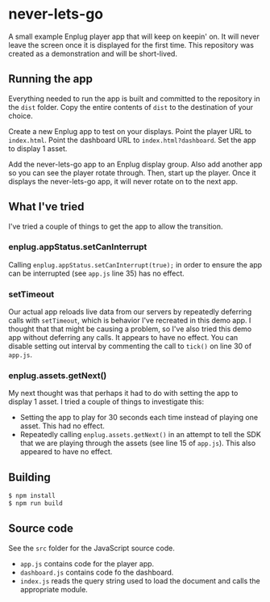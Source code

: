 # never-lets-go

A small example Enplug player app that will keep on keepin' on.  It will never leave the screen
once it is displayed for the first time.  This repository was created as a demonstration and will
be short-lived.

## Running the app

Everything needed to run the app is built and committed to the repository in the `dist` folder.
Copy the entire contents of `dist` to the destination of your choice.

Create a new Enplug app to test on your displays.  Point the player URL to `index.html`.  Point the
dashboard URL to `index.html?dashboard`.  Set the app to display 1 asset.

Add the never-lets-go app to an Enplug display group.  Also add another app so you can see the
player rotate through.  Then, start up the player.  Once it displays the never-lets-go app, it will
never rotate on to the next app.

## What I've tried

I've tried a couple of things to get the app to allow the transition.

### enplug.appStatus.setCanInterrupt

Calling `enplug.appStatus.setCanInterrupt(true);` in order to ensure the app can be interrupted (see
`app.js` line 35) has no effect.

### setTimeout

Our actual app reloads live data from our servers by repeatedly deferring calls with `setTimeout`,
which is behavior I've recreated in this demo app.  I thought that that might be causing a problem,
so I've also tried this demo app without deferring any calls.  It appears to have no effect.  You
can disable setting out interval by commenting the call to `tick()` on line 30 of `app.js`.

### enplug.assets.getNext()

My next thought was that perhaps it had to do with setting the app to display 1 asset.  I tried a
couple of things to investigate this:

* Setting the app to play for 30 seconds each time instead of playing one asset.  This had no
  effect.
* Repeatedly calling `enplug.assets.getNext()` in an attempt to tell the SDK that we are playing
  through the assets (see line 15 of `app.js`).  This also appeared to have no effect.

## Building

```bash
$ npm install
$ npm run build
```

## Source code

See the `src` folder for the JavaScript source code.

* `app.js` contains code for the player app.
* `dashboard.js` contains code fo the dashboard.
* `index.js` reads the query string used to load the document and calls the appropriate module.
